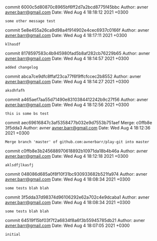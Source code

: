 commit 6000c5d80870c8965bf6ff2d7a2bcd8775f45bbc
Author: avner <avner.barr@gmail.com>
Date:   Wed Aug 4 18:18:12 2021 +0300

    some other message test

commit 5e8e455a26ca9d98a4f914902e4cec6937c0166f
Author: avner <avner.barr@gmail.com>
Date:   Wed Aug 4 18:17:11 2021 +0300

    klhasdf

commit 8178597583c4b945980fad5b8af282cb76229b65
Author: avner <avner.barr@gmail.com>
Date:   Wed Aug 4 18:14:57 2021 +0300

    added changelog

commit abca7ce9dfc8ffaf23ca77f6f9ffcfccec2b8552
Author: avner <avner.barr@gmail.com>
Date:   Wed Aug 4 18:14:27 2021 +0300

    aksdhfafh

commit a465aef7aa55d71490e8310384412242b9c27f56
Author: avner <avner.barr@gmail.com>
Date:   Wed Aug 4 18:12:56 2021 +0300

    this is some bs test

commit aec69616847c3af5358477b032e9d7553b751aef
Merge: c0ffb8e 3f5dda3
Author: avner <avner.barr@gmail.com>
Date:   Wed Aug 4 18:12:36 2021 +0300

    Merge branch 'master' of github.com:avnerbarr/play-git into master

commit c0ffb8e3b245688970618892b10971da18b4b46a
Author: avner <avner.barr@gmail.com>
Date:   Wed Aug 4 18:12:18 2021 +0300

    aklsdfjlkasfj

commit 048086d685a0f8f10f31bc930933682b521fa974
Author: avner <avner.barr@gmail.com>
Date:   Wed Aug 4 18:08:34 2021 +0300

    some tests blah blah

commit 3f5dda37d98374d96106292e62a702c4e9dcaba1
Author: avner <avner.barr@gmail.com>
Date:   Wed Aug 4 18:08:34 2021 +0300

    some tests blah blah

commit 64519f15bf03f7f2a6834f8a6f3b55945785db21
Author: avner <avner.barr@gmail.com>
Date:   Wed Aug 4 18:07:05 2021 +0300

    initial
